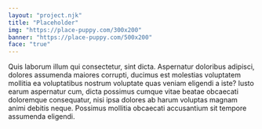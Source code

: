 ```yaml
---
layout: "project.njk"
title: "Placeholder"
img: "https://place-puppy.com/300x200"
banner: "https://place-puppy.com/500x200"
face: "true"
---
```

Quis laborum illum qui consectetur, sint dicta. Aspernatur doloribus adipisci, dolores assumenda maiores corrupti, ducimus est molestias voluptatem mollitia ea voluptatibus nostrum voluptate quas veniam eligendi a iste?
Iusto earum aspernatur cum, dicta possimus cumque vitae beatae obcaecati doloremque consequatur, nisi ipsa dolores ab harum voluptas magnam animi debitis neque. Possimus mollitia obcaecati accusantium sit tempore assumenda eligendi.